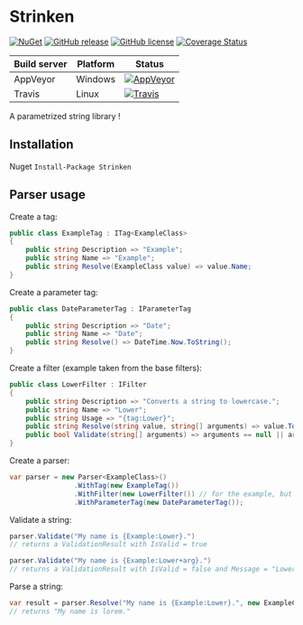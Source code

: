 # Strinken

[![NuGet](https://img.shields.io/nuget/v/Strinken.svg)](https://www.nuget.org/packages/Strinken/)
[![GitHub release](https://img.shields.io/github/release/k94ll13nn3/Strinken.svg)](https://github.com/k94ll13nn3/Strinken/releases/latest)
[![GitHub license](https://img.shields.io/badge/license-MIT-blue.svg)](https://raw.githubusercontent.com/k94ll13nn3/Strinken/master/LICENSE)
[![Coverage Status](https://coveralls.io/repos/github/k94ll13nn3/Strinken/badge.svg?branch=master)](https://coveralls.io/github/k94ll13nn3/Strinken?branch=master)

| Build server   | Platform     | Status                                                                                                                    |
|----------------|--------------|---------------------------------------------------------------------------------------------------------------------------|
| AppVeyor       | Windows      | [![AppVeyor](https://ci.appveyor.com/api/projects/status/038gqsusfw0srmst/branch/master?svg=true)](https://ci.appveyor.com/project/k94ll13nn3/strinken) |
| Travis         | Linux        | [![Travis](https://travis-ci.org/k94ll13nn3/Strinken.svg?branch=master)](https://travis-ci.org/k94ll13nn3/Strinken) |

A parametrized string library !

## Installation

Nuget `Install-Package Strinken`

## Parser usage

Create a tag:

``` csharp
public class ExampleTag : ITag<ExampleClass>
{
    public string Description => "Example";
    public string Name => "Example";
    public string Resolve(ExampleClass value) => value.Name;
}
```

Create a parameter tag:

``` csharp
public class DateParameterTag : IParameterTag
{
    public string Description => "Date";
    public string Name => "Date";
    public string Resolve() => DateTime.Now.ToString();
}
```

Create a filter (example taken from the base filters):

``` csharp
public class LowerFilter : IFilter
{
    public string Description => "Converts a string to lowercase.";
    public string Name => "Lower";
    public string Usage => "{tag:Lower}";
    public string Resolve(string value, string[] arguments) => value.ToLowerInvariant();
    public bool Validate(string[] arguments) => arguments == null || arguments.Length == 0;
}
```

Create a parser:

``` csharp
var parser = new Parser<ExampleClass>()
                .WithTag(new ExampleTag())
                .WithFilter(new LowerFilter()) // for the example, but the LowerFilter is a base filter.
                .WithParameterTag(new DateParameterTag());
```

Validate a string:

``` csharp
parser.Validate("My name is {Example:Lower}.")
// returns a ValidationResult with IsValid = true
```

``` csharp
parser.Validate("My name is {Example:Lower+arg}.")
// returns a ValidationResult with IsValid = false and Message = "Lower does not have valid arguments."
```

Parse a string:

``` csharp
var result = parser.Resolve("My name is {Example:Lower}.", new ExampleClass { Name = "Lorem" })
// returns "My name is lorem."
```
